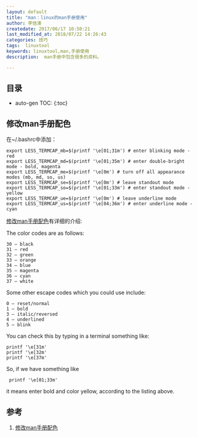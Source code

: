 ```yaml
---
layout: default
title: "man：linux的man手册使用"
author: 李佶澳
createdate: 2017/06/17 10:50:21
last_modified_at: 2018/07/22 14:26:43
categories: 技巧
tags:  linuxtool
keywords: linuxtool,man,手册使用
description:  man手册中包含很多的资料。

---
```


## 目录
* auto-gen TOC:
{:toc}

## 修改man手册配色

在~/.bashrc中添加：

	export LESS_TERMCAP_mb=$(printf '\e[01;31m') # enter blinking mode - red
	export LESS_TERMCAP_md=$(printf '\e[01;35m') # enter double-bright mode - bold, magenta
	export LESS_TERMCAP_me=$(printf '\e[0m') # turn off all appearance modes (mb, md, so, us)
	export LESS_TERMCAP_se=$(printf '\e[0m') # leave standout mode    
	export LESS_TERMCAP_so=$(printf '\e[01;33m') # enter standout mode - yellow
	export LESS_TERMCAP_ue=$(printf '\e[0m') # leave underline mode
	export LESS_TERMCAP_us=$(printf '\e[04;36m') # enter underline mode - cyan

[修改man手册配色][1]有详细的介绍:

The color codes are as follows:

	30 – black
	31 – red
	32 – green
	33 – orange
	34 – blue
	35 – magenta
	36 – cyan
	37 – white

Some other escape codes which you could use include:

	0 – reset/normal
	1 – bold
	3 – italic/reversed
	4 – underlined
	5 – blink

You can check this by typing in a terminal something like:

	printf '\e[31m'
	printf '\e[32m'
	printf '\e[37m'

So, if we have something like

	 printf '\e[01;33m'

it means enter bold and color yellow, according to the listing above.

## 参考

1. [修改man手册配色][1]

[1]: http://www.tuxarena.com/2012/04/tutorial-colored-man-pages-how-it-works/ "修改man手册配色" 
